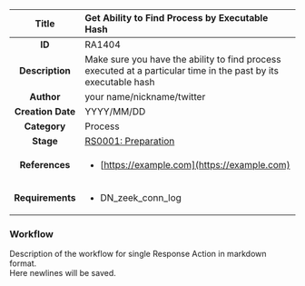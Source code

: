 | Title                       | Get Ability to Find Process by Executable Hash         |
|:---------------------------:|:--------------------|
| **ID**                      | RA1404            |
| **Description**             | Make sure you have the ability to find process executed at a particular time in the past by its executable hash   |
| **Author**                  | your name/nickname/twitter        |
| **Creation Date**           | YYYY/MM/DD |
| **Category**                | Process      |
| **Stage**                   |[RS0001: Preparation](../Response_Stages/RS0001.md)| 
| **References** |<ul><li>[https://example.com](https://example.com)</li></ul>|
| **Requirements** |<ul><li>DN_zeek_conn_log</li></ul>|

### Workflow

Description of the workflow for single Response Action in markdown format.  
Here newlines will be saved.
